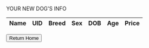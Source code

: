 <p>YOUR NEW DOG'S INFO</p>

<table>
  <thead>
  <tr>
    <th>Name</th>
    <th>UID</th>
    <th>Breed</th>
    <th>Sex</th>
    <th>DOB</th>
    <th>Age</th>
    <th>Price</th>
  </tr>
  </thead>
  <tbody id="result">
    <!-- javascript generated data -->
  </tbody>
</table>

<form action="https://haeryny.github.io/teamteam/availabledogs/">
  <button type="submit">Return Home</button>

<script>
  // prepare HTML result container for new output
  const resultContainer = document.getElementById("result");

  // prepare fetch options
  const url = "https://fluffyfriendfinder.nighthawkcodingsociety.com/api/users/";
  const options = {
    method: 'GET', // *GET, POST, PUT, DELETE, etc.
    mode: 'cors', // no-cors, *cors, same-origin
    cache: 'default', // *default, no-cache, reload, force-cache, only-if-cached
    credentials: 'omit', // include, *same-origin, omit
    headers: {
      'Content-Type': 'application/json'
      // 'Content-Type': 'application/x-www-form-urlencoded',
    },
  };

  // fetch the API
  fetch(url, options)
      // response is a RESTful "promise" on any successful fetch
    .then(response => {
      // check for response errors
      if (response.status !== 200) {
          const errorMsg = 'Database response error: ' + response.status;
          console.log(errorMsg);
          const tr = document.createElement("tr");
          const td = document.createElement("td");
          td.innerHTML = errorMsg;
          tr.appendChild(td);
          resultContainer.appendChild(tr);
          return;
      }
      // valid response will have json data
      response.json().then(data => {
          console.log(data);
          for (let row in data) {
            // tr and td element id's to build out for each row
            const tr = document.createElement("tr");
            const name = document.createElement("td");
            const uid = document.createElement("td");
            const breed = document.createElement("td");
            const sex = document.createElement("td");
            const dob = document.createElement("td");
            const age = document.createElement("td");
            const price = document.createElement("td");
          
            // obtain data that is specific to the API
            name.innerHTML = data[row].name; 
            uid.innerHTML = data[row].uid; 
            breed.innerHTML = data[row].breed;
            sex.innerHTML = data[row].sex;
            dob.innerHTML = data[row].dob;
            age.innerHTML = data[row].age; 
            price.innerHTML = data[row].price;

            // add HTML to container
            tr.appendChild(name);
            tr.appendChild(uid);
            tr.appendChild(breed);
            tr.appendChild(sex);
            tr.appendChild(dob);
            tr.appendChild(age);
            tr.appendChild(price);

            resultContainer.appendChild(tr);
          }
      })
  })
  // catch fetch errors (ie ACCESS to server blocked)
  .catch(err => {
    console.error(err);
    const tr = document.createElement("tr");
    const td = document.createElement("td");
    td.innerHTML = err;
    tr.appendChild(td);
    resultContainer.appendChild(tr);
  });
</script>

